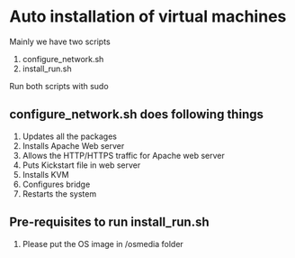 # Auto installation of virtual machines

Mainly we have two scripts

1. configure_network.sh
2. install_run.sh

Run both scripts with sudo

## configure_network.sh does following things

1. Updates all the packages
2. Installs Apache Web server
3. Allows the HTTP/HTTPS traffic for Apache web server
4. Puts Kickstart file in web server
5. Installs KVM
6. Configures bridge
7. Restarts the system

## Pre-requisites to run install_run.sh

1. Please put the OS image in /osmedia folder

